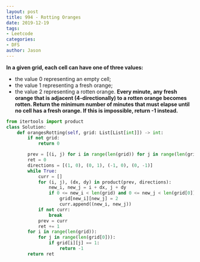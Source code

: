 ```yaml
---
layout: post
title: 994 - Rotting Oranges
date: 2019-12-19
tags:
- Leetcode
categories:
- DFS
author: Jason
---
```

**In a given grid, each cell can have one of three values:**

* the value 0 representing an empty cell;
* the value 1 representing a fresh orange;
* the value 2 representing a rotten orange.
**Every minute, any fresh orange that is adjacent (4-directionally) to a rotten orange becomes rotten. Return the minimum number of minutes that must elapse until no cell has a fresh orange.  If this is impossible, return -1 instead.**

```python
from itertools import product
class Solution:
    def orangesRotting(self, grid: List[List[int]]) -> int:
        if not grid:
            return 0

        prev = [(i, j) for i in range(len(grid)) for j in range(len(grid[0])) if grid[i][j] == 2]
        ret = 0
        directions = [(1, 0), (0, 1), (-1, 0), (0, -1)]
        while True:
            curr = []
            for (i, j), (dx, dy) in product(prev, directions):
                new_i, new_j = i + dx, j + dy
                if 0 <= new_i < len(grid) and 0 <= new_j < len(grid[0]) and grid[new_i][new_j] == 1:
                    grid[new_i][new_j] = 2
                    curr.append((new_i, new_j))
            if not curr:
                break
            prev = curr
            ret += 1
        for i in range(len(grid)):
            for j in range(len(grid[0])):
                if grid[i][j] == 1:
                    return -1
        return ret
```
